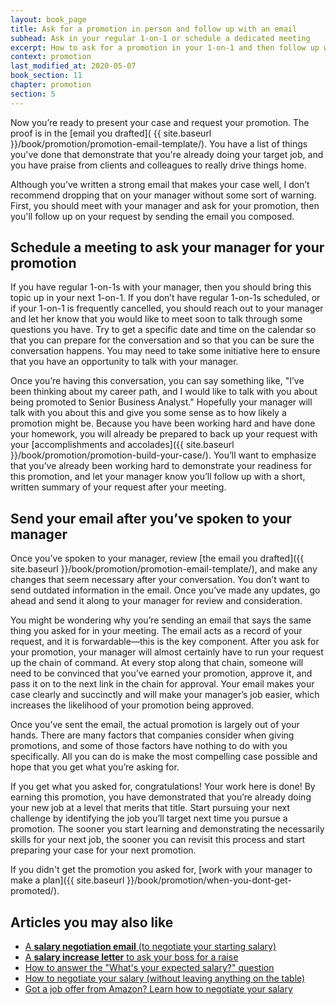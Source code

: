 ```yaml
---
layout: book_page
title: Ask for a promotion in person and follow up with an email
subhead: Ask in your regular 1-on-1 or schedule a dedicated meeting
excerpt: How to ask for a promotion in your 1-on-1 and then follow up with an email that can be circulated throughout the approval process.
context: promotion
last_modified_at: 2020-05-07
book_section: 11
chapter: promotion
section: 5
---
```

Now you’re ready to present your case and request your promotion. The proof is in the [email you drafted]( {{ site.baseurl }}/book/promotion/promotion-email-template/). You have a list of things you've done that demonstrate that you're already doing your target job, and you have praise from clients and colleagues to really drive things home.

Although you’ve written a strong email that makes your case well, I don’t recommend dropping that on your manager without some sort of warning. First, you should meet with your manager and ask for your promotion, then you'll follow up on your request by sending the email you composed.

## Schedule a meeting to ask your manager for your promotion

If you have regular 1-on-1s with your manager, then you should bring this topic up in your next 1-on-1. If you don’t have regular 1-on-1s scheduled, or if your 1-on-1 is frequently cancelled, you should reach out to your manager and let her know that you would like to meet soon to talk through some questions you have. Try to get a specific date and time on the calendar so that you can prepare for the conversation and so that you can be sure the conversation happens. You may need to take some initiative here to ensure that you have an opportunity to talk with your manager.

Once you’re having this conversation, you can say something like, "I’ve been thinking about my career path, and I would like to talk with you about being promoted to Senior Business Analyst." Hopefully your manager will talk with you about this and give you some sense as to how likely a promotion might be. Because you have been working hard and have done your homework, you will already be prepared to back up your request with your [accomplishments and accolades]({{ site.baseurl }}/book/promotion/promotion-build-your-case/). You’ll want to emphasize that you’ve already been working hard to demonstrate your readiness for this promotion, and let your manager know you’ll follow up with a short, written summary of your request after your meeting.

## Send your email after you’ve spoken to your manager

Once you’ve spoken to your manager, review [the email you drafted]({{ site.baseurl }}/book/promotion/promotion-email-template/), and make any changes that seem necessary after your conversation. You don’t want to send outdated information in the email. Once you’ve made any updates, go ahead and send it along to your manager for review and consideration.

You might be wondering why you’re sending an email that says the same thing you asked for in your meeting. The email acts as a record of your request, and it is forwardable—this is the key component. After you ask for your promotion, your manager will almost certainly have to run your request up the chain of command. At every stop along that chain, someone will need to be convinced that you’ve earned your promotion, approve it, and pass it on to the next link in the chain for approval. Your email makes your case clearly and succinctly and will make your manager’s job easier, which increases the likelihood of your promotion being approved.

Once you’ve sent the email, the actual promotion is largely out of your hands. There are many factors that companies consider when giving promotions, and some of those factors have nothing to do with you specifically. All you can do is make the most compelling case possible and hope that you get what you’re asking for.

If you get what you asked for, congratulations! Your work here is done! By earning this promotion, you have demonstrated that you’re already doing your new job at a level that merits that title. Start pursuing your next challenge by identifying the job you’ll target next time you pursue a promotion. The sooner you start learning and demonstrating the necessarily skills for your next job, the sooner you can revisit this process and start preparing your case for your next promotion.

If you didn't get the promotion you asked for, [work with your manager to make a plan]({{ site.baseurl }}/book/promotion/when-you-dont-get-promoted/).

## Articles you may also like

- [A **salary negotiation email** (to negotiate your starting salary)](https://fearlesssalarynegotiation.com/salary-negotiation-email-sample/)
- [A **salary increase letter** to ask your boss for a raise](https://fearlesssalarynegotiation.com/salary-increase-letter-sample/)
- [How to answer the "What's your expected salary?" question](https://fearlesssalarynegotiation.com/salary-expectations-interview-question/)
- [How to negotiate your salary (without leaving anything on the table)](https://fearlesssalarynegotiation.com/salary-negotiation-guide/)
- [Got a job offer from Amazon? Learn how to negotiate your salary](https://fearlesssalarynegotiation.com/amazon-salary-negotiation/)